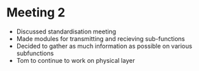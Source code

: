 # Meeting 2
* Discussed standardisation meeting
* Made modules for transmitting and recieving sub-functions
* Decided to gather as much information as possible on various subfunctions
* Tom to continue to work on physical layer
